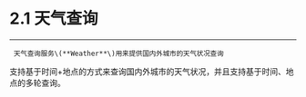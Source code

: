 # 2.1 天气查询

---

     天气查询服务\(**Weather**\)用来提供国内外城市的天气状况查询

支持基于时间+地点的方式来查询国内外城市的天气状况，并且支持基于时间、地点的多轮查询。

